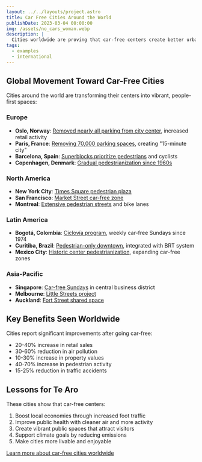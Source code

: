 ```yaml
---
layout: ../../layouts/project.astro
title: Car Free Cities Around the World
publishDate: 2023-03-04 00:00:00
img: /assets/no_cars_woman.webp
description: |
  Cities worldwide are proving that car-free centers create better urban living. Here are inspiring examples for Te Aro.
tags:
  - examples
  - international
---
```


## Global Movement Toward Car-Free Cities

Cities around the world are transforming their centers into vibrant, people-first spaces:

### Europe
- **Oslo, Norway**: [Removed nearly all parking from city center](https://www.bloomberg.com/news/articles/2019-09-19/oslo-isn-t-removing-all-of-its-parking-spaces-yet), increased retail activity
- **Paris, France**: [Removing 70,000 parking spaces](https://www.theguardian.com/world/2020/jan/21/paris-mayor-unveils-15-minute-city-plan-in-re-election-campaign), creating "15-minute city"
- **Barcelona, Spain**: [Superblocks prioritize pedestrians](https://www.bloomberg.com/news/articles/2020-11-11/barcelona-s-new-car-free-superblock-will-be-big) and cyclists
- **Copenhagen, Denmark**: [Gradual pedestrianization since 1960s](https://www.visitcopenhagen.com/copenhagen/planning/stroget-gdk414471)

### North America
- **New York City**: [Times Square pedestrian plaza](https://www.nyc.gov/html/dot/html/pedestrians/broadway.shtml)
- **San Francisco**: [Market Street car-free zone](https://www.sfmta.com/projects/better-market-street)
- **Montreal**: [Extensive pedestrian streets](https://montreal.ca/en/articles/pedestrian-streets-and-shared-streets-montreal-20679) and bike lanes

### Latin America
- **Bogotá, Colombia**: [Ciclovía program](https://www.bloomberg.com/news/articles/2020-06-10/bogot-s-ciclov-a-pioneers-pandemic-recovery), weekly car-free Sundays since 1974
- **Curitiba, Brazil**: [Pedestrian-only downtown](https://www.c40.org/case-studies/curitiba-pioneering-sustainable-urban-planning/), integrated with BRT system
- **Mexico City**: [Historic center pedestrianization](https://www.bloomberg.com/news/articles/2021-08-05/mexico-city-s-new-cable-car-is-a-ride-out-of-poverty), expanding car-free zones

### Asia-Pacific
- **Singapore**: [Car-free Sundays](https://www.ura.gov.sg/Corporate/Get-Involved/Shape-A-Distinctive-City/Explore-Our-City/Car-Free-Zone) in central business district
- **Melbourne**: [Little Streets project](https://www.melbourne.vic.gov.au/building-and-development/shaping-the-city/city-projects/Pages/little-streets.aspx)
- **Auckland**: [Fort Street shared space](https://at.govt.nz/projects-roadworks/city-centre-shared-spaces/)

## Key Benefits Seen Worldwide

Cities report significant improvements after going car-free:
- 20-40% increase in retail sales
- 30-60% reduction in air pollution
- 10-30% increase in property values
- 40-70% increase in pedestrian activity
- 15-25% reduction in traffic accidents

## Lessons for Te Aro

These cities show that car-free centers:
1. Boost local economies through increased foot traffic
2. Improve public health with cleaner air and more activity
3. Create vibrant public spaces that attract visitors
4. Support climate goals by reducing emissions
5. Make cities more livable and enjoyable

[Learn more about car-free cities worldwide](https://en.wikipedia.org/wiki/List_of_car-free_places)

